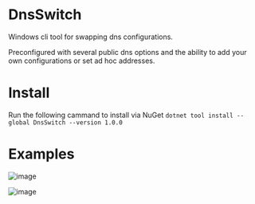 # DnsSwitch
Windows cli tool for swapping dns configurations.

Preconfigured with several public dns options and the ability to add your own configurations or set ad hoc addresses.

# Install
Run the following cammand to install via NuGet
`dotnet tool install --global DnsSwitch --version 1.0.0`

# Examples
![image](https://user-images.githubusercontent.com/9961804/147612526-800682be-e453-427c-a4c1-6b98b1a886de.png)

![image](https://user-images.githubusercontent.com/9961804/147644724-90929b88-12ef-4f95-bce9-ff428f309ccd.png)

